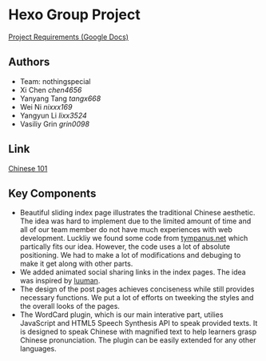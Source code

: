 # Hexo Group Project

[Project Requirements (Google Docs)](https://docs.google.com/document/d/1r5wWHmiqGrdrwhDOrO39RLZAFltqzKhnLjJGAQOHip8/edit#heading=h.b2ago5rmu5es)

## Authors
- Team: nothingspecial
- Xi Chen _chen4656_
- Yanyang Tang _tangx668_
- Wei Ni _nixxx169_
- Yangyun Li _lixx3524_
- Vasiliy Grin _grin0098_

## Link
[Chinese 101](http://chinese101.herokuapp.com)

## Key Components
- Beautiful sliding index page illustrates the traditional Chinese aesthetic. The idea was hard to implement due to the limited amount of time and all of our team member do not have much experiences with web development. Luckliy we found some code from [tympanus.net](http://tympanus.net/Tutorials/CSS3FullscreenSlideshow/) which partically fits our idea. However, the code uses a lot of absolute positioning. We had to make a lot of modifications and debuging to make it get along with other parts.
- We added animated social sharing links in the index pages. The idea was inspired by [luuman](https://github.com/luuman/Share).
- The design of the post pages achieves conciseness while still provides necessary functions. We put a lot of efforts on tweeking the styles and the overall looks of the pages.
- The WordCard plugin, which is our main interative part, utilies JavaScript and HTML5 Speech Synthesis API to speak provided texts. It is designed to speak Chinese with magnified text to help learners grasp Chinese pronunciation. The plugin can be easily extended for any other languages.
